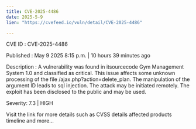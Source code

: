 ```yaml
---
title: CVE-2025-4486
date: 2025-5-9
lien: "https://cvefeed.io/vuln/detail/CVE-2025-4486"

---
```


CVE ID : CVE-2025-4486

Published :  May 9
2025
8:15 p.m. | 10 hours
39 minutes ago

Description : A vulnerability was found in itsourcecode Gym Management System 1.0 and classified as critical. This issue affects some unknown processing of the file /ajax.php?action=delete_plan. The manipulation of the argument ID leads to sql injection. The attack may be initiated remotely. The exploit has been disclosed to the public and may be used.

Severity: 7.3 | HIGH

Visit the link for more details
such as CVSS details
affected products
timeline
and more...

